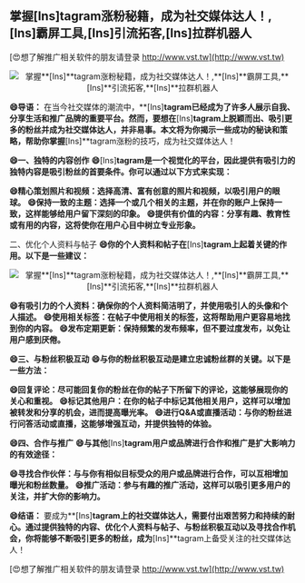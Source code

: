 ## **掌握**[Ins]**tagram涨粉秘籍，成为社交媒体达人！,**[Ins]**霸屏工具,**[Ins]**引流拓客,**[Ins]**拉群机器人**

[😍想了解推广相关软件的朋友请登录 http://www.vst.tw](http://www.vst.tw)

 <center><img src="https://vst.tw/MP4/tuiguang/png/1.png" alt="掌握**[Ins]**tagram涨粉秘籍，成为社交媒体达人！,**[Ins]**霸屏工具,**[Ins]**引流拓客,**[Ins]**拉群机器人"></center>

**😄导语：**
在当今社交媒体的潮流中，**[Ins]**tagram已经成为了许多人展示自我、分享生活和推广品牌的重要平台。然而，要想在**[Ins]**tagram上脱颖而出、吸引更多的粉丝并成为社交媒体达人，并非易事。本文将为你揭示一些成功的秘诀和策略，帮助你掌握**[Ins]**tagram涨粉的技巧，成为社交媒体达人！

**😄一、独特的内容创作**
**😄**[Ins]**tagram是一个视觉化的平台，因此提供有吸引力的独特内容是吸引粉丝的首要条件。你可以通过以下方式来实现：**

**😄精心策划照片和视频：选择高清、富有创意的照片和视频，以吸引用户的眼球。**
**😄保持一致的主题：选择一个或几个相关的主题，并在你的账户上保持一致，这样能够给用户留下深刻的印象。**
**😄提供有价值的内容：分享有趣、教育性或有用的内容，这将使你在用户心目中树立专业形象。**

二、优化个人资料与帖子
**😄你的个人资料和帖子在**[Ins]**tagram上起着关键的作用。以下是一些建议：**

 <center><img src="https://vst.tw/MP4/tuiguang/png/6.png" alt="掌握**[Ins]**tagram涨粉秘籍，成为社交媒体达人！,**[Ins]**霸屏工具,**[Ins]**引流拓客,**[Ins]**拉群机器人"></center>

**😄有吸引力的个人资料：确保你的个人资料简洁明了，并使用吸引人的头像和个人描述。**
**😄使用相关标签：在帖子中使用相关的标签，这将帮助用户更容易地找到你的内容。**
**😄发布定期更新：保持频繁的发布频率，但不要过度发布，以免让用户感到厌倦。**

**😄三、与粉丝积极互动**
**😄与你的粉丝积极互动是建立忠诚粉丝群的关键。以下是一些方法：**

**😄回复评论：尽可能回复你的粉丝在你的帖子下所留下的评论，这能够展现你的关心和重视。**
**😄标记其他用户：在你的帖子中标记其他相关用户，这样可以增加被转发和分享的机会，进而提高曝光率。**
**😄进行Q&A或直播活动：与你的粉丝进行问答活动或直播，这能够增强互动，并提供独特的体验。**

**😄四、合作与推广**
**😄与其他**[Ins]**tagram用户或品牌进行合作和推广是扩大影响力的有效途径：**

**😄寻找合作伙伴：与与你有相似目标受众的用户或品牌进行合作，可以互相增加曝光和粉丝数量。**
**😄推广活动：参与有趣的推广活动，这样可以吸引更多用户的关注，并扩大你的影响力。**

**😄结语：**
要成为**[Ins]**tagram上的社交媒体达人，需要付出艰苦努力和持续的耐心。通过提供独特的内容、优化个人资料与帖子、与粉丝积极互动以及寻找合作机会，你将能够不断吸引更多的粉丝，成为**[Ins]**tagram上备受关注的社交媒体达人！

[😍想了解推广相关软件的朋友请登录 http://www.vst.tw](http://www.vst.tw)



